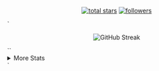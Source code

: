 <p align="center">
  <a href="https://github.com/yourusername?tab=repositories&sort=stargazers">
    <img alt="total stars" title="Total stars on GitHub" src="https://custom-icon-badges.demolab.com/github/stars/yourusername?color=9DF9EF&style=for-the-badge&labelColor=5TE2F5&logo=star"/></a>
  <a href="https://github.com/yourusername?tab=followers">
    <img alt="followers" title="Follow me on Github" src="https://custom-icon-badges.demolab.com/github/followers/yourusername?color=FFA6B9&labelColor=A28089&style=for-the-badge&logo=person-add&label=Follow&logoColor=white"/></a>
</p>
`<p align="center">
  <img src="https://github-readme-streak-stats.herokuapp.com/?user=yourusername&theme=tokyonight&hide_border=true" alt="GitHub Streak" />
</p>``<details>
  <summary>More Stats</summary>
  <br>
  <img src="https://github-readme-stats.vercel.app/api?username=yourusername&show_icons=true&theme=tokyonight&hide_border=true" alt="GitHub Stats" />
  <img src="https://github-readme-stats.vercel.app/api/top-langs/?username=yourusername&layout=compact&theme=tokyonight&hide_border=true" alt="Top Languages" />
</details>`

